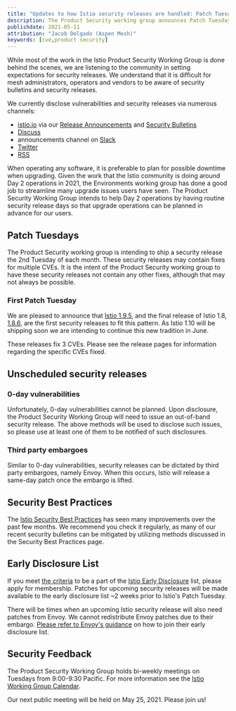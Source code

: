 ```yaml
---
title: "Updates to how Istio security releases are handled: Patch Tuesday, embargoes, and 0-days"
description: The Product Security working group announces Patch Tuesdays, how 0-days and embargoes are handled, updates to the security best practices page and the notification of the early disclosure list.
publishdate: 2021-05-11
attribution: "Jacob Delgado (Aspen Mesh)"
keywords: [cve,product security]
---
```


While most of the work in the Istio Product Security Working Group is done behind the scenes, we are listening
to the community in setting expectations for security releases. We understand that it is difficult for mesh
administrators, operators and vendors to be aware of security bulletins and security releases.

We currently disclose vulnerabilities and security releases via numerous channels:

* [istio.io](https://istio.io) via our [Release Announcements](/news/releases/) and [Security Bulletins](/news/security/)
* [Discuss](https://discuss.istio.io/c/announcements/5)
* announcements channel on [Slack](https://istio.slack.com)
* [Twitter](https://twitter.com/IstioMesh)
* [RSS](/news/feed.xml)

When operating any software, it is preferable to plan for possible downtime when upgrading. Given the work that the Istio
community is doing around Day 2 operations in 2021, the Environments working group has done a good job to streamline many
upgrade issues users have seen. The Product Security Working Group intends to help Day 2 operations by having routine
security release days so that upgrade operations can be planned in advance for our users.

## Patch Tuesdays

The Product Security working group is intending to ship a security release the 2nd Tuesday of each month. These security
releases may contain fixes for multiple CVEs. It is the intent of the Product Security working group to have these
security releases not contain any other fixes, although that may not always be possible.

### First Patch Tuesday

We are pleased to announce that [Istio 1.9.5](/news/releases/1.9.x/announcing-1.9.5/), and the final release of Istio 1.8,
[1.8.6](/news/releases/1.8.x/announcing-1.8.6/), are the first security releases to fit this pattern. As Istio 1.10 will
be shipping soon we are intending to continue this new tradition in June.

These releases fix 3 CVEs. Please see the release pages for information regarding the specific CVEs fixed.

## Unscheduled security releases

### 0-day vulnerabilities

Unfortunately, 0-day vulnerabilities cannot be planned. Upon disclosure, the Product Security Working Group will
need to issue an out-of-band security release. The above methods will be used to disclose such issues, so please use
at least one of them to be notified of such disclosures.

### Third party embargoes

Similar to 0-day vulnerabilities, security releases can be dictated by third party embargoes, namely Envoy.
When this occurs, Istio will release a same-day patch once the embargo is lifted.

## Security Best Practices

The [Istio Security Best Practices](/docs/ops/best-practices/security/) has seen many improvements over the past few
months. We recommend you check it regularly, as many of our recent security bulletins can be mitigated by utilizing
methods discussed in the Security Best Practices page.

## Early Disclosure List

If you meet [the criteria](https://github.com/istio/community/blob/master/EARLY-DISCLOSURE.md#membership-criteria) to be
a part of the [Istio Early Disclosure](https://github.com/istio/community/blob/master/EARLY-DISCLOSURE.md) list, please
apply for membership. Patches for upcoming security releases will be made available to the early disclosure list ~2 weeks
prior to Istio's Patch Tuesday.

There will be times when an upcoming Istio security release will also need patches from Envoy. We cannot redistribute
Envoy patches due to their embargo. [Please refer to Envoy's guidance](https://github.com/envoyproxy/envoy/security/policy)
on how to join their early disclosure list.

## Security Feedback

The Product Security Working Group holds bi-weekly meetings on Tuesdays from 9:00-9:30 Pacific. For more information see
the [Istio Working Group Calendar](https://calendar.google.com/calendar/embed?src=4uhe8fi8sf1e3tvmvh6vrq2dog%40group.calendar.google.com&ctz=America%2FLos_Angeles).

Our next public meeting will be held on May 25, 2021. Please join us!
